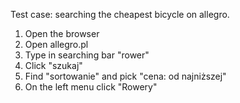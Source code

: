 Test case: searching the cheapest bicycle on allegro.
1. Open the browser
2. Open allegro.pl
3. Type in searching bar "rower"
4. Click "szukaj"
5. Find "sortowanie" and pick "cena: od najniższej"
6. On the left menu click "Rowery"